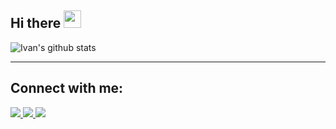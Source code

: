 <!--
**IvanPerez9/IvanPerez9** is a ✨ _special_ ✨ repository because its `README.md` (this file) appears on your GitHub profile.

Here are some ideas to get you started:

- 🔭 I’m currently working on ...
- 🌱 I’m currently learning ...
- 👯 I’m looking to collaborate on ...
- 🤔 I’m looking for help with ...
- 💬 Ask me about ...
- 📫 How to reach me: ...
- 😄 Pronouns: ...
- ⚡ Fun fact: ...
-->

## Hi there <img src="https://media.giphy.com/media/hvRJCLFzcasrR4ia7z/giphy.gif" width="28">

![Ivan's github stats](https://github-readme-stats.vercel.app/api?username=IvanPerez9&count_private=true&show_icons=true&theme=onedark&hide=contribs)

<!-- 
[![Top Langs](https://github-readme-stats.vercel.app/api/top-langs/?username=IvanPerez9&layout=compact)](https://github.com/IvanPerez9)
-->
---
## Connect with me:

<!--  En Markdown, fix link
![Linkedin Badge](https://img.shields.io/badge/-IvanPerezHuete-blue?style=flat&logo=Linkedin&logoColor=white&link=https://www.linkedin.com/in/ivan-perez-huete/)
![Gmail Badge](https://img.shields.io/badge/-iperezhuete-c14438?style=flat&logo=Gmail&logoColor=white&link=mailto:iperezhuete@gmail.com)
![Website Badge](https://img.shields.io/badge/-ivanperez9.github.io-blueviolet?style=flat&logo=Google-Chrome&logoColor=white&link=https://ivanperez9.github.io/)
-->

<a href="https://www.linkedin.com/in/ivan-perez-huete/">
   <img src="https://img.shields.io/badge/linkedin-%230077B5.svg?&style=for-the-badge&logo=linkedin&logoColor=white" />
</a>

<a href="mailto:iperezhuete@gmail.com">
   <img src="https://img.shields.io/badge/Gmail-D14836?style=for-the-badge&logo=gmail&logoColor=white" />
</a>

<a href="https://ivanperez9.github.io/">
   <img src="https://img.shields.io/badge/-ivanperez9.github.io-blueviolet?style=for-the-badge&logo=Google-Chrome&logoColor=white" />
</a>



